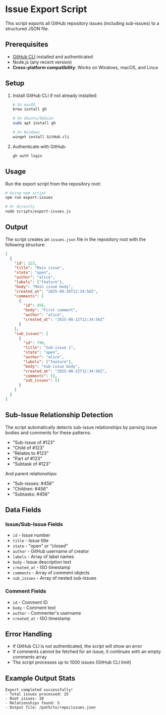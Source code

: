 # Issue Export Script

This script exports all GitHub repository issues (including sub-issues) to a structured JSON file.

## Prerequisites

- [GitHub CLI](https://cli.github.com/) installed and authenticated
- Node.js (any recent version)
- **Cross-platform compatibility**: Works on Windows, macOS, and Linux

## Setup

1. Install GitHub CLI if not already installed:
   ```bash
   # On macOS
   brew install gh
   
   # On Ubuntu/Debian
   sudo apt install gh
   
   # On Windows
   winget install GitHub.cli
   ```

2. Authenticate with GitHub:
   ```bash
   gh auth login
   ```

## Usage

Run the export script from the repository root:

```bash
# Using npm script
npm run export-issues

# Or directly
node scripts/export-issues.js
```

## Output

The script creates an `issues.json` file in the repository root with the following structure:

```json
[
  {
    "id": 123,
    "title": "Main issue",
    "state": "open",
    "author": "alice",
    "labels": ["feature"],
    "body": "Main issue body",
    "created_at": "2025-08-20T12:34:56Z",
    "comments": [
      {
        "id": 456,
        "body": "First comment",
        "author": "alice",
        "created_at": "2025-08-22T12:34:56Z"
      }
    ],
    "sub_issues": [
      {
        "id": 790,
        "title": "Sub-issue 1",
        "state": "open",
        "author": "alice",
        "labels": ["feature"],
        "body": "Sub-issue body",
        "created_at": "2025-08-22T12:34:56Z",
        "comments": [],
        "sub_issues": []
      }
    ]
  }
]
```

## Sub-Issue Relationship Detection

The script automatically detects sub-issue relationships by parsing issue bodies and comments for these patterns:

- "Sub-issue of #123"
- "Child of #123"  
- "Relates to #123"
- "Part of #123"
- "Subtask of #123"

And parent relationships:
- "Sub-issues: #456"
- "Children: #456"
- "Subtasks: #456"

## Data Fields

### Issue/Sub-Issue Fields
- `id` - Issue number
- `title` - Issue title
- `state` - "open" or "closed"
- `author` - GitHub username of creator
- `labels` - Array of label names
- `body` - Issue description text
- `created_at` - ISO timestamp
- `comments` - Array of comment objects
- `sub_issues` - Array of nested sub-issues

### Comment Fields
- `id` - Comment ID
- `body` - Comment text
- `author` - Commenter's username  
- `created_at` - ISO timestamp

## Error Handling

- If GitHub CLI is not authenticated, the script will show an error
- If comments cannot be fetched for an issue, it continues with an empty comments array
- The script processes up to 1000 issues (GitHub CLI limit)

## Example Output Stats

```
Export completed successfully!
- Total issues processed: 25
- Root issues: 20
- Relationships found: 5
- Output file: /path/to/repo/issues.json
```